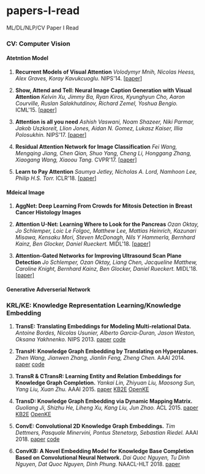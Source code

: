 # papers-I-read
ML/DL/NLP/CV Paper I Read

### CV: Computer Vision

#### Atetntion Model 
1. **Recurrent Models of Visual Attention**
*Volodymyr Mnih, Nicolas Heess, Alex Graves, Koray Kavukcuoglu.* NIPS'14. [[paper]](https://papers.nips.cc/paper/5542-recurrent-models-of-visual-attention.pdf)

1. **Show, Attend and Tell: Neural Image Caption Generation with Visual Attention**
*Kelvin Xu, Jimmy Ba, Ryan Kiros, Kyunghyun Cho, Aaron Courville, Ruslan Salakhutdinov, Richard Zemel, Yoshua Bengio.* ICML'15. [[paper]](https://arxiv.org/pdf/1502.03044.pdf)

1. **Attention is all you need**
*Ashish Vaswani, Noam Shazeer, Niki Parmar, Jakob Uszkoreit, Llion Jones, Aidan N. Gomez, Lukasz Kaiser, Illia Polosukhin.*  NIPS'17. [[paper]](https://arxiv.org/pdf/1706.03762.pdf)

1. **Residual Attention Network for Image Classification**
*Fei Wang, Mengqing Jiang, Chen Qian, Shuo Yang, Cheng Li, Honggang Zhang, Xiaogang Wang, Xiaoou Tang.* CVPR'17. [[paper]](https://arxiv.org/pdf/1704.06904.pdf)

1. **Learn to Pay Attention**
*Saumya Jetley, Nicholas A. Lord, Namhoon Lee, Philip H.S. Torr.* ICLR'18. [[paper]](https://arxiv.org/pdf/1804.02391.pdf)

#### Mdeical Image
1. **AggNet: Deep Learning From Crowds for Mitosis Detection in Breast Cancer Histology Images**

1. **Attention U-Net: Learning Where to Look for the Pancreas**
*Ozan Oktay, Jo Schlemper, Loic Le Folgoc, Matthew Lee, Mattias Heinrich, Kazunari Misawa, Kensaku Mori, Steven McDonagh, Nils Y Hammerla, Bernhard Kainz, Ben Glocker, Daniel Rueckert.* MIDL'18. [[paper]](https://arxiv.org/pdf/1804.03999.pdf)

1. **Attention-Gated Networks for Improving Ultrasound Scan Plane Detection**
*Jo Schlemper, Ozan Oktay, Liang Chen, Jacqueline Matthew, Caroline Knight, Bernhard Kainz, Ben Glocker, Daniel Rueckert.* MIDL'18. [[paper]](https://arxiv.org/pdf/1804.05338.pdf)


#### Generative Adverserial Network

### KRL/KE: Knowledge Representation Learning/Knowledge Embedding
1. **TransE: Translating Embeddings for Modeling Multi-relational Data.**
*Antoine Bordes, Nicolas Usunier, Alberto Garcia-Duran, Jason Weston, Oksana Yakhnenko.*  NIPS 2013. [paper](http://papers.nips.cc/paper/5071-translating-embeddings-for-modeling-multi-relational-data.pdf) [code](https://github.com/thunlp/OpenKE)

1. **TransH: Knowledge Graph Embedding by Translating on Hyperplanes.**
*Zhen Wang, Jianwen Zhang, Jianlin Feng, Zheng Chen.* AAAI 2014. [paper](http://www.aaai.org/ocs/index.php/AAAI/AAAI14/paper/viewFile/8531/8546) [code](https://github.com/thunlp/OpenkE)

1. **TransR & CTransR: Learning Entity and Relation Embeddings for Knowledge Graph Completion.**
*Yankai Lin, Zhiyuan Liu, Maosong Sun, Yang Liu, Xuan Zhu.* AAAI 2015. [paper](http://www.aaai.org/ocs/index.php/AAAI/AAAI15/paper/download/9571/9523/) [KB2E](https://github.com/thunlp/KB2E) [OpenKE](https://github.com/thunlp/OpenKE)

1. **TransD: Knowledge Graph Embedding via Dynamic Mapping Matrix.**
*Guoliang Ji, Shizhu He, Liheng Xu, Kang Liu, Jun Zhao.* ACL 2015. [paper](http://anthology.aclweb.org/P/P15/P15-1067.pdf) [KB2E](https://github.com/thunlp/KB2E) [OpenKE](https://github.com/thunlp/OpenKE)

1. **ConvE: Convolutional 2D Knowledge Graph Embeddings.**
*Tim Dettmers, Pasquale Minervini, Pontus Stenetorp, Sebastian Riedel.* AAAI 2018. [paper](https://aaai.org/ocs/index.php/AAAI/AAAI18/paper/viewPDFInterstitial/17366/15884) [code](https://github.com/TimDettmers/ConvE)

1. **ConvKB: A Novel Embedding Model for Knowledge Base Completion Based on Convolutional Neural Network.**
*Dai Quoc Nguyen, Tu Dinh Nguyen, Dat Quoc Nguyen, Dinh Phung.* NAACL-HLT 2018. [paper](http://aclweb.org/anthology/N18-2053)

